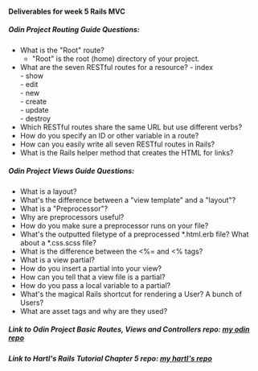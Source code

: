 #### Deliverables for week 5 Rails MVC
##### Odin Project Routing Guide Questions:
- What is the "Root" route?
    - "Root" is the root (home) directory of your project.
- What are the seven RESTful routes for a resource?
      - index  
      - show  
      - edit  
      - new  
      - create  
      - update  
      - destroy 
- Which RESTful routes share the same URL but use different verbs?
- How do you specify an ID or other variable in a route?
- How can you easily write all seven RESTful routes in Rails?
- What is the Rails helper method that creates the HTML for links?

##### Odin Project Views Guide Questions:
- What is a layout?
- What's the difference between a "view template" and a "layout"?
- What is a "Preprocessor"?
- Why are preprocessors useful?
- How do you make sure a preprocessor runs on your file?
- What's the outputted filetype of a preprocessed *.html.erb file? What about a *.css.scss file?
- What is the difference between the <%= and <% tags?
- What is a view partial?
- How do you insert a partial into your view?
- How can you tell that a view file is a partial?
- How do you pass a local variable to a partial?
- What's the magical Rails shortcut for rendering a User? A bunch of Users?
- What are asset tags and why are they used?

##### Link to Odin Project Basic Routes, Views and Controllers repo: [my odin repo](<linkhere>)
##### Link to Hartl's Rails Tutorial Chapter 5 repo: [my hartl's repo](<linkhere>)
